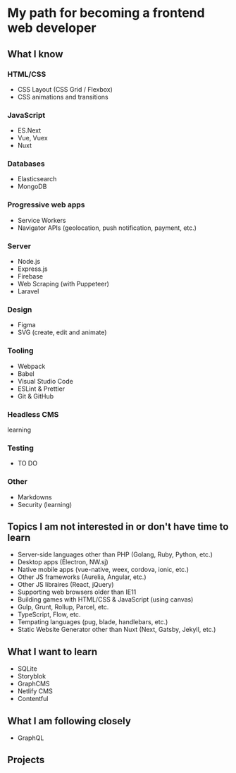 # My path for becoming a frontend web developer

## What I know

### HTML/CSS
- CSS Layout (CSS Grid / Flexbox)
- CSS animations and transitions

### JavaScript
- ES.Next
- Vue, Vuex
- Nuxt

### Databases
- Elasticsearch
- MongoDB

### Progressive web apps
- Service Workers
- Navigator APIs (geolocation, push notification, payment, etc.)

### Server
- Node.js
- Express.js
- Firebase
- Web Scraping (with Puppeteer)
- Laravel

### Design
- Figma
- SVG (create, edit and animate)

### Tooling
- Webpack
- Babel
- Visual Studio Code
- ESLint & Prettier
- Git & GitHub

### Headless CMS
learning

### Testing
- TO DO

### Other
- Markdowns
- Security (learning)

## Topics I am not interested in or don't have time to learn
- Server-side languages other than PHP (Golang, Ruby, Python, etc.)
- Desktop apps (Electron, NW.sj)
- Native mobile apps (vue-native, weex, cordova, ionic, etc.)
- Other JS frameworks (Aurelia, Angular, etc.)
- Other JS libraires (React, jQuery)
- Supporting web browsers older than IE11
- Building games with HTML/CSS & JavaScript (using canvas)
- Gulp, Grunt, Rollup, Parcel, etc.
- TypeScript, Flow, etc.
- Tempating languages (pug, blade, handlebars, etc.)
- Static Website Generator other than Nuxt (Next, Gatsby, Jekyll, etc.)


## What I want to learn
- SQLite
- Storyblok
- GraphCMS
- Netlify CMS
- Contentful

## What I am following closely
- GraphQL

## Projects

